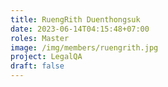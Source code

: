 ```yaml
---
title: RuengRith Duenthongsuk
date: 2023-06-14T04:15:48+07:00
roles: Master
image: /img/members/ruengrith.jpg
project: LegalQA
draft: false
---
```


